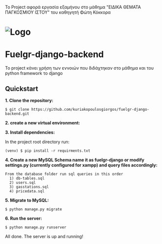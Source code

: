 Το Project αφορά εργασία εξαμήνου στο μάθημα "ΕΙΔΙΚΑ ΘΕΜΑΤΑ ΠΑΓΚΟΣΜΙΟΥ ΙΣΤΟΥ" του καθηγητή Φώτη Κόκκορα


# ![Logo](https://fuelgr.gr/web/img/app_logo/fuelGR-map.png) 

# Fuelgr-django-backend


Το project κάνει χρήση των εννοιών που διδάχτηκαν στο μάθημα και του python framework το django

## Quickstart

**1. Clone the repository:**

```
$ git clone https://github.com/kuriakopoulosgiorgos/fuelgr-django-backend.git
```

**2. create a new virtual environment:**

**3. Install dependencies:**

In the project root directory run:

```
(venv) $ pip install -r requirments.txt
```

**4. Create a new MySQL Schema name it as fuelgr-django or modify settings.py (currently configured for xampp) and query files accordingly:**

```
From the database folder run sql queries in this order
  1) db-tables.sql
  2) users.sql
  3) gasstations.sql
  4) pricedata.sql
```

**5. Migrate to MySQL:**

```
$ python manage.py migrate
```

**6. Run the server:**

```
$ python manage.py runserver
```


All done. The server is up and running!
